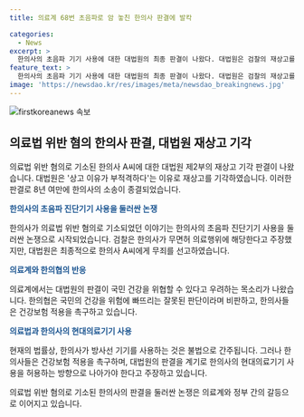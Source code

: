 ```yaml
---
title: 의료계 68번 초음파로 암 놓친 한의사 판결에 발칵

categories:
  - News
excerpt: >
  한의사의 초음파 기기 사용에 대한 대법원의 최종 판결이 나왔다. 대법원은 검찰의 재상고를 기각하며, 한의사에 대한 의료법 위반 혐의를 부인했다. 이로써 8년여 만에 종결된 이번 사건은 의료계와 관계된 논란을 불러일으키며, 의료현장에서의 싸움이 예상된다. 의료계에서는 한의사의 초음파 진단이 합법화될 우려가 크며, 대한의사협회는 국민의 건강과 진료 편의성을 위해 건강보험 적용을 촉구하고 있다. 이번 판결을 계기로 한의사의 현대 의료기기 사용을 확대해야 한다는 주장이 나오고 있다.
feature_text: >
  한의사의 초음파 기기 사용에 대한 대법원의 최종 판결이 나왔다. 대법원은 검찰의 재상고를 기각하며, 한의사에 대한 의료법 위반 혐의를 부인했다. 이로써 8년여 만에 종결된 이번 사건은 의료계와 관계된 논란을 불러일으키며, 의료현장에서의 싸움이 예상된다. 의료계에서는 한의사의 초음파 진단이 합법화될 우려가 크며, 대한의사협회는 국민의 건강과 진료 편의성을 위해 건강보험 적용을 촉구하고 있다. 이번 판결을 계기로 한의사의 현대 의료기기 사용을 확대해야 한다는 주장이 나오고 있다.
image: 'https://newsdao.kr/res/images/meta/newsdao_breakingnews.jpg'
---
```


<p><img src="https://newsdao.kr/res/images/meta/newsdao_breakingnews.jpg" alt="firstkoreanews 속보" /></p>

<h2 data-ke-size="size26">의료법 위반 혐의 한의사 판결, 대법원 재상고 기각</h2>

<p>의료법 위반 혐의로 기소된 한의사 A씨에 대한 대법원 제2부의 재상고 기각 판결이 나왔습니다. 대법원은 '상고 이유가 부적격하다'는 이유로 재상고를 기각하였습니다. 이러한 판결로 8년 여만에 한의사의 소송이 종결되었습니다.</p>

<p data-ke-size="size16"><b><span style="color: #1a5490;">한의사의 초음파 진단기기 사용을 둘러싼 논쟁</span></b></p>

<p>한의사가 의료법 위반 혐의로 기소되었던 이야기는 한의사의 초음파 진단기기 사용을 둘러싼 논쟁으로 시작되었습니다. 검찰은 한의사가 무면허 의료행위에 해당한다고 주장했지만, 대법원은 최종적으로 한의사 A씨에게 무죄를 선고하였습니다.</p>

<p data-ke-size="size16"><b><span style="color: #1a5490;">의료계와 한의협의 반응</span></b></p>

<p>의료계에서는 대법원의 판결이 국민 건강을 위협할 수 있다고 우려하는 목소리가 나왔습니다. 한의협은 국민의 건강을 위험에 빠뜨리는 잘못된 판단이라며 비판하고, 한의사들은 건강보험 적용을 촉구하고 있습니다.</p>

<p data-ke-size="size16"><b><span style="color: #1a5490;">의료법과 한의사의 현대의료기기 사용</span></b></p>

<p>현재의 법률상, 한의사가 방사선 기기를 사용하는 것은 불법으로 간주됩니다. 그러나 한의사들은 건강보험 적용을 촉구하며, 대법원의 판결을 계기로 한의사의 현대의료기기 사용을 허용하는 방향으로 나아가야 한다고 주장하고 있습니다.</p>

<p>의료법 위반 혐의로 기소된 한의사의 판결을 둘러싼 논쟁은 의료계와 정부 간의 갈등으로 이어지고 있습니다.</p>

